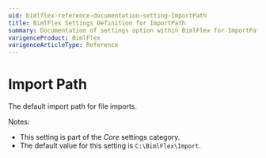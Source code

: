 ```yaml
---
uid: bimlflex-reference-documentation-setting-ImportPath
title: BimlFlex Settings Definition for ImportPath
summary: Documentation of settings option within BimlFlex for ImportPath
varigenceProduct: BimlFlex
varigenceArticleType: Reference
---
```


# Import Path

The default import path for file imports.

Notes:

* This setting is part of the *Core* settings category.
* The default value for this setting is `C:\BimlFlex\Import`.
